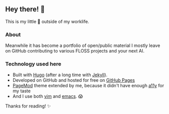 ## Hey there! 🤗 

This is my little 🌱 outside of my worklife.

### About

Meanwhile it has become a portfolio of open/public material I mostly leave on GitHub contributing to various FLOSS projects and your next AI.

### Technology used here

-   Built with [Hugo](gohugo.io) (after a long time with [Jekyll](https://jekyllrb.com/)).
-   Developed on GitHub and hosted for free on [GitHub Pages](https://pages.github.com)
-   [PageMod](https://themes.gohugo.io/themes/hugo-papermod/) theme extended by me, because it didn't have enough [a11y](https://en.wikipedia.org/wiki/a11y) for my taste
-   And I use both [vim](https://www.vim.org/) and [emacs](https://www.gnu.org/software/emacs/). 😱

Thanks for reading! ✨
